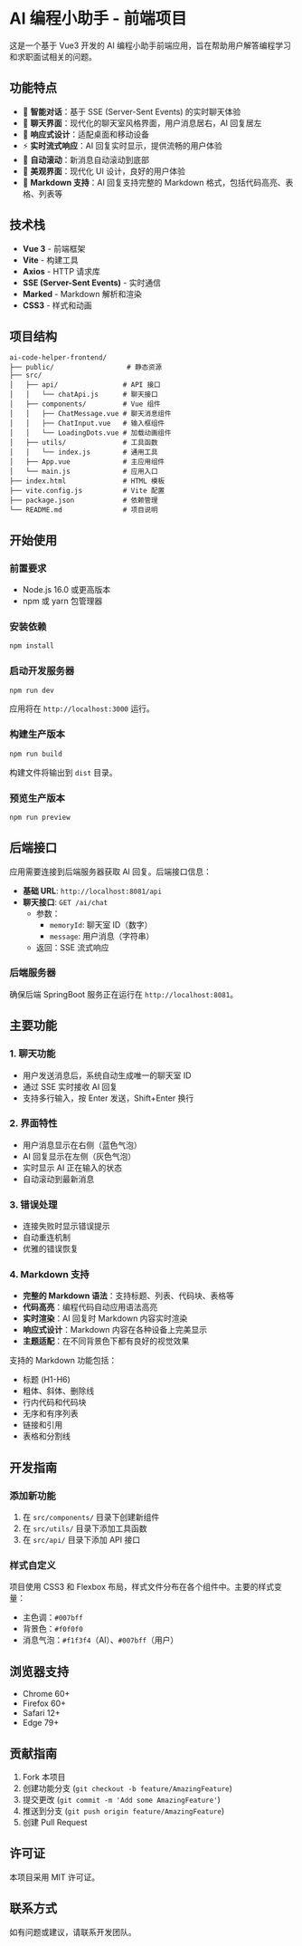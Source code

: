 # AI 编程小助手 - 前端项目

这是一个基于 Vue3 开发的 AI 编程小助手前端应用，旨在帮助用户解答编程学习和求职面试相关的问题。

## 功能特点

- 🤖 **智能对话**：基于 SSE (Server-Sent Events) 的实时聊天体验
- 💬 **聊天界面**：现代化的聊天室风格界面，用户消息居右，AI 回复居左
- 📱 **响应式设计**：适配桌面和移动设备
- ⚡ **实时流式响应**：AI 回复实时显示，提供流畅的用户体验
- 🔄 **自动滚动**：新消息自动滚动到底部
- 🎨 **美观界面**：现代化 UI 设计，良好的用户体验
- 📝 **Markdown 支持**：AI 回复支持完整的 Markdown 格式，包括代码高亮、表格、列表等

## 技术栈

- **Vue 3** - 前端框架
- **Vite** - 构建工具
- **Axios** - HTTP 请求库
- **SSE (Server-Sent Events)** - 实时通信
- **Marked** - Markdown 解析和渲染
- **CSS3** - 样式和动画

## 项目结构

```
ai-code-helper-frontend/
├── public/                  # 静态资源
├── src/
│   ├── api/                # API 接口
│   │   └── chatApi.js      # 聊天接口
│   ├── components/         # Vue 组件
│   │   ├── ChatMessage.vue # 聊天消息组件
│   │   ├── ChatInput.vue   # 输入框组件
│   │   └── LoadingDots.vue # 加载动画组件
│   ├── utils/              # 工具函数
│   │   └── index.js        # 通用工具
│   ├── App.vue             # 主应用组件
│   └── main.js             # 应用入口
├── index.html              # HTML 模板
├── vite.config.js          # Vite 配置
├── package.json            # 依赖管理
└── README.md               # 项目说明
```

## 开始使用

### 前置要求

- Node.js 16.0 或更高版本
- npm 或 yarn 包管理器

### 安装依赖

```bash
npm install
```

### 启动开发服务器

```bash
npm run dev
```

应用将在 `http://localhost:3000` 运行。

### 构建生产版本

```bash
npm run build
```

构建文件将输出到 `dist` 目录。

### 预览生产版本

```bash
npm run preview
```

## 后端接口

应用需要连接到后端服务器获取 AI 回复。后端接口信息：

- **基础 URL**: `http://localhost:8081/api`
- **聊天接口**: `GET /ai/chat`
  - 参数：
    - `memoryId`: 聊天室 ID（数字）
    - `message`: 用户消息（字符串）
  - 返回：SSE 流式响应

### 后端服务器

确保后端 SpringBoot 服务正在运行在 `http://localhost:8081`。

## 主要功能

### 1. 聊天功能

- 用户发送消息后，系统自动生成唯一的聊天室 ID
- 通过 SSE 实时接收 AI 回复
- 支持多行输入，按 Enter 发送，Shift+Enter 换行

### 2. 界面特性

- 用户消息显示在右侧（蓝色气泡）
- AI 回复显示在左侧（灰色气泡）
- 实时显示 AI 正在输入的状态
- 自动滚动到最新消息

### 3. 错误处理

- 连接失败时显示错误提示
- 自动重连机制
- 优雅的错误恢复

### 4. Markdown 支持

- **完整的 Markdown 语法**：支持标题、列表、代码块、表格等
- **代码高亮**：编程代码自动应用语法高亮
- **实时渲染**：AI 回复时 Markdown 内容实时渲染
- **响应式设计**：Markdown 内容在各种设备上完美显示
- **主题适配**：在不同背景色下都有良好的视觉效果

支持的 Markdown 功能包括：
- 标题 (H1-H6)
- 粗体、斜体、删除线
- 行内代码和代码块
- 无序和有序列表
- 链接和引用
- 表格和分割线

## 开发指南

### 添加新功能

1. 在 `src/components/` 目录下创建新组件
2. 在 `src/utils/` 目录下添加工具函数
3. 在 `src/api/` 目录下添加 API 接口

### 样式自定义

项目使用 CSS3 和 Flexbox 布局，样式文件分布在各个组件中。主要的样式变量：

- 主色调：`#007bff`
- 背景色：`#f0f0f0`
- 消息气泡：`#f1f3f4`（AI）、`#007bff`（用户）

## 浏览器支持

- Chrome 60+
- Firefox 60+
- Safari 12+
- Edge 79+

## 贡献指南

1. Fork 本项目
2. 创建功能分支 (`git checkout -b feature/AmazingFeature`)
3. 提交更改 (`git commit -m 'Add some AmazingFeature'`)
4. 推送到分支 (`git push origin feature/AmazingFeature`)
5. 创建 Pull Request

## 许可证

本项目采用 MIT 许可证。

## 联系方式

如有问题或建议，请联系开发团队。 